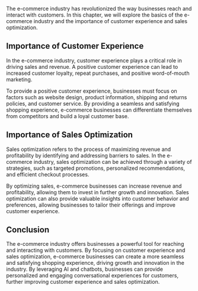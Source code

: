 
The e-commerce industry has revolutionized the way businesses reach and interact with customers. In this chapter, we will explore the basics of the e-commerce industry and the importance of customer experience and sales optimization.

Importance of Customer Experience
---------------------------------

In the e-commerce industry, customer experience plays a critical role in driving sales and revenue. A positive customer experience can lead to increased customer loyalty, repeat purchases, and positive word-of-mouth marketing.

To provide a positive customer experience, businesses must focus on factors such as website design, product information, shipping and returns policies, and customer service. By providing a seamless and satisfying shopping experience, e-commerce businesses can differentiate themselves from competitors and build a loyal customer base.

Importance of Sales Optimization
--------------------------------

Sales optimization refers to the process of maximizing revenue and profitability by identifying and addressing barriers to sales. In the e-commerce industry, sales optimization can be achieved through a variety of strategies, such as targeted promotions, personalized recommendations, and efficient checkout processes.

By optimizing sales, e-commerce businesses can increase revenue and profitability, allowing them to invest in further growth and innovation. Sales optimization can also provide valuable insights into customer behavior and preferences, allowing businesses to tailor their offerings and improve customer experience.

Conclusion
----------

The e-commerce industry offers businesses a powerful tool for reaching and interacting with customers. By focusing on customer experience and sales optimization, e-commerce businesses can create a more seamless and satisfying shopping experience, driving growth and innovation in the industry. By leveraging AI and chatbots, businesses can provide personalized and engaging conversational experiences for customers, further improving customer experience and sales optimization.
